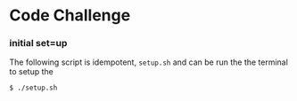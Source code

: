 # Code Challenge

### initial set=up
The following script is idempotent, `setup.sh` and can be run the the terminal 
to setup the  
```bash
$ ./setup.sh
```